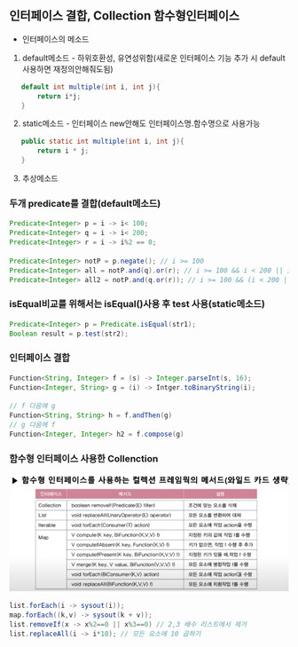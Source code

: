 ## 인터페이스 결합, Collection 함수형인터페이스

- 인터페이스의 메소드
 1. default메소드 - 하위호환성, 유연성위함(새로운 인터페이스 기능 추가 시 default사용하면 재정의안해줘도됨)
 ```java
    default int multiple(int i, int j){
        return i*j;
    }
 ```
 2. static메소드 - 인터페이스 new안해도 인터페이스명.함수명으로 사용가능
 ```java
    public static int multiple(int i, int j){
        return i * j;
    }
 ```
 3. 추상메소드

### 두개 predicate를 결합(default메소드)
```java
Predicate<Integer> p = i -> i< 100;
Predicate<Integer> q = i -> i< 200;
Predicate<Integer> r = i -> i%2 == 0;

Predicate<Integer> notP = p.negate(); // i >= 100
Predicate<Integer> all = notP.and(q).or(r); // i >= 100 && i < 200 || i%2==0
Predicate<Integer> all2 = notP.and(q.or(r)); // i >= 100 && (i < 200 || i%2==0)
```

### isEqual비교를 위해서는 isEqual()사용 후 test 사용(static메소드)

```java
Predicate<Integer> p = Predicate.isEqual(str1);
Boolean result = p.test(str2);
```

### 인터페이스 결합
```java
Function<String, Integer> f = (s) -> Integer.parseInt(s, 16);
Function<Integer, String> g = (i) -> Intger.toBinaryString(i);

// f 다음에 g
Function<String, String> h = f.andThen(g)
// g 다음에 f
Function<Integer, Integer> h2 = f.compose(g)
```

### 함수형 인터페이스 사용한 Collenction
![자료](https://github.com/kps990515/Spring/blob/main/%EC%9E%90%EB%B0%94/predicate%EA%B2%B0%ED%95%A9/collection.png)

```java
list.forEach(i -> sysout(i));
map.forEach((k,v) -> sysout(k + v));
list.removeIf(x -> x%2==0 || x%3==0) // 2,3 배수 리스트에서 제거
list.replaceAll(i -> i*10); // 모든 요소에 10 곱하기
```